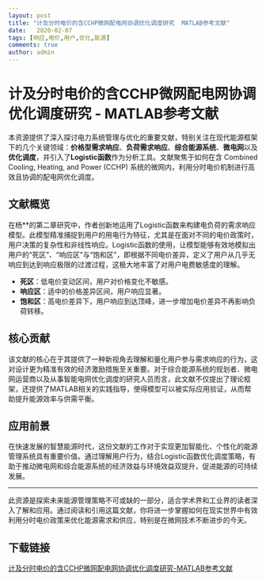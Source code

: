 ```yaml
---
layout: post
title: "计及分时电价的含CCHP微网配电网协调优化调度研究  MATLAB参考文献"
date:   2020-02-07
tags: [响应,电价,用户,优化,能源]
comments: true
author: admin
---
```

# 计及分时电价的含CCHP微网配电网协调优化调度研究 - MATLAB参考文献

本资源提供了深入探讨电力系统管理与优化的重要文献，特别关注在现代能源框架下的几个关键领域：**价格型需求响应**、**负荷需求响应**、**综合能源系统**、**微电网**以及**优化调度**，并引入了**Logistic函数**作为分析工具。文献聚焦于如何在含 Combined Cooling, Heating, and Power (CCHP) 系统的微网内，利用分时电价机制进行高效且协调的配电网优化调度。

## 文献概览

在杨**的第二章研究中，作者创新地运用了Logistic函数来构建电负荷的需求响应模型。此模型精准捕捉到用户的用电行为特征，尤其是在面对不同的电价政策时，用户决策的复杂性和非线性响应。Logistic函数的使用，让模型能够有效地模拟出用户的“死区”、“响应区”与“饱和区”，即根据不同电价差异，定义了用户从几乎无响应到达到响应极限的过渡过程，这极大地丰富了对用户电费敏感度的理解。

- **死区**：低电价变动区间，用户对价格变化不敏感。
- **响应区**：适中的价格差异区间，用户响应显著。
- **饱和区**：高电价差异下，用户响应到达顶峰，进一步增加电价差异不再影响负荷转移。

## 核心贡献

该文献的核心在于其提供了一种新视角去理解和量化用户参与需求响应的行为，这对设计更为精准有效的经济激励措施至关重要。对于综合能源系统的规划者、微电网运营商以及从事智能电网优化调度的研究人员而言，此文献不仅提出了理论框架，还提供了MATLAB相关的实践指导，使得模型可以被实际应用验证，从而帮助提升能源效率与供需平衡。

## 应用前景

在快速发展的智慧能源时代，这份文献的工作对于实现更加智能化、个性化的能源管理系统具有重要价值。通过理解用户行为，结合Logistic函数优化调度策略，有助于推动微电网和综合能源系统的经济效益与环境效益双提升，促进能源的可持续发展。

---

此资源是探索未来能源管理策略不可或缺的一部分，适合学术界和工业界的读者深入了解和应用。通过阅读和引用这篇文献，你将进一步掌握如何在现实世界中有效利用分时电价政策来优化能源需求和供应，特别是在微网技术不断进步的今天。

## 下载链接

[计及分时电价的含CCHP微网配电网协调优化调度研究-MATLAB参考文献](https://pan.quark.cn/s/fc32f618d5bf)